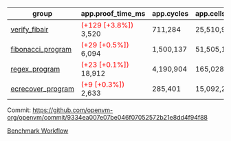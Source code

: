 | group | app.proof_time_ms | app.cycles | app.cells_used | leaf.proof_time_ms | leaf.cycles | leaf.cells_used |
| -- | -- | -- | -- | -- | -- | -- |
| [verify_fibair](https://github.com/openvm-org/openvm/blob/benchmark-results/benchmarks-pr/1221/verify_fibair-9334ea007e07be046f07052572b21e8dd4f94f88.md) |<span style='color: red'>(+129 [+3.8%])</span> 3,520 |  711,284 |  25,510,945 |- | - | - |
| [fibonacci_program](https://github.com/openvm-org/openvm/blob/benchmark-results/benchmarks-pr/1221/fibonacci-9334ea007e07be046f07052572b21e8dd4f94f88.md) |<span style='color: red'>(+29 [+0.5%])</span> 6,094 |  1,500,137 |  51,505,102 |- | - | - |
| [regex_program](https://github.com/openvm-org/openvm/blob/benchmark-results/benchmarks-pr/1221/regex-9334ea007e07be046f07052572b21e8dd4f94f88.md) |<span style='color: red'>(+23 [+0.1%])</span> 18,912 |  4,190,904 |  165,028,173 |- | - | - |
| [ecrecover_program](https://github.com/openvm-org/openvm/blob/benchmark-results/benchmarks-pr/1221/ecrecover-9334ea007e07be046f07052572b21e8dd4f94f88.md) |<span style='color: red'>(+9 [+0.3%])</span> 2,633 |  285,401 |  15,092,297 |- | - | - |


Commit: https://github.com/openvm-org/openvm/commit/9334ea007e07be046f07052572b21e8dd4f94f88

[Benchmark Workflow](https://github.com/openvm-org/openvm/actions/runs/12873270503)
